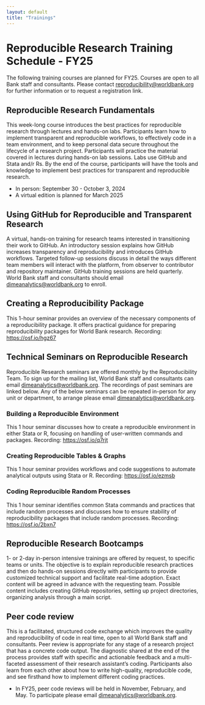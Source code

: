 ```yaml
---
layout: default
title: "Trainings"
---
```


# Reproducible Research Training Schedule - FY25

The following training courses are planned for FY25. Courses are open to all Bank staff and consultants.
Please contact reproducibility@worldbank.org for further information or to request a registration link.

## Reproducible Research Fundamentals
This week-long course introduces the best practices for reproducible research through lectures and hands-on labs.
Participants learn how to implement transparent and reproducible workflows,
to effectively code in a team environment, and to keep personal data secure throughout the lifecycle of a research project.
Participants will practice the material covered in lectures during hands-on lab sessions.
Labs use GitHub and Stata and/r Rs.
By the end of the course, participants will have the tools and knowledge to implement best practices for transparent and reproducible research.
- In person: September 30 - October 3, 2024
- A virtual edition is planned for March 2025
  
## Using GitHub for Reproducible and Transparent Research
A virtual, hands-on training for research teams interested in transitioning their work to GitHub.
An introductory session explains how GitHub increases transparency and reproducibility and introduces GitHub workflows.
Targeted follow-up sessions discuss in detail the ways different team members will interact with the platform,
from observer to contributor and repository maintainer.
GitHub training sessions are held quarterly. World Bank staff and consultants should email dimeanalytics@worldbank.org to enroll. 


## Creating a Reproducibility Package
This 1-hour  seminar provides an overview of the necessary components of a reproducibility package.
It offers practical guidance for preparing reproducibility packages for World Bank research.
Recording: https://osf.io/hgz67

## Technical Seminars on Reproducible Research
Reproducible Research seminars are offered monthly by the Reproducibility Team. To sign up for the mailing list, World Bank staff and consultants can email dimeanalytics@worldbank.org. 
The recordings of past seminars are linked below. Any of the below seminars can be repeated in-person for any unit or department, to arrange please email dimeanalytics@worldbank.org. 

### Building a Reproducible Environment
This 1 hour  seminar discusses how to create a reproducible environment in either Stata or R,
focusing on handling of user-written commands and packages. 
Recording: https://osf.io/q7rjt 

### Creating Reproducible Tables & Graphs
This 1 hour seminar provides workflows and code suggestions to automate analytical outputs using Stata or R. 
Recording: https://osf.io/ezmsb

### Coding Reproducible Random Processes
This 1 hour seminar identifies common Stata commands and practices that include random processes 
and discusses how to ensure stability of reproducibility packages that include random processes. 
Recording: https://osf.io/2bxn7

## Reproducible Research Bootcamps
1- or 2-day in-person intensive trainings are offered by request, to specific teams or units.
The objective is to explain reproducible research practices and then do hands-on sessions directly with participants to provide customized technical support and facilitate real-time adoption.
Exact content will be agreed in advance with the requesting team. Possible content includes creating GitHub repositories, setting up project directories, organizing analysis through a main script.

## Peer code review
This is a facilitated, structured code exchange which improves the quality and reproducibility of code in real time, open to all World Bank staff and consultants. Peer review is appropriate for any stage of a research project that has a concrete code output. The diagnostic shared at the end of the process provides staff with specific and actionable feedback and a multi-faceted assessment of their research assistant’s coding. Participants also learn from each other about how to write high-quality, reproducible code, and see firsthand how to implement different coding practices.
- In FY25, peer code reviews will be held in November, February, and May. To participate please email dimeanalytics@worldbank.org.
